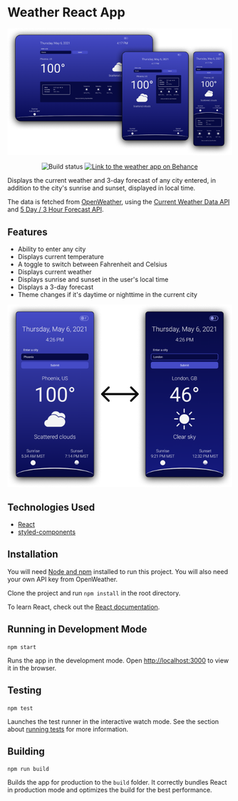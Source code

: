 # Weather React App

<p align="center">
    <img src="./src/assets/readme-devices.png" alt="The weather app on a laptop, tablet, and phone">
</p>

<p align="center">
    <img alt="Build status" src="https://img.shields.io/github/workflow/status/cagloria/weather-app/Test?style=for-the-badge" />
    <a href="https://www.behance.net/gallery/119018551/Weather-App">
        <img alt="Link to the weather app on Behance" src="https://shields.io/badge/Behance-1769FF?logo=Behance&logoColor=white&style=for-the-badge" />
    </a>

</p>

Displays the current weather and 3-day forecast of any city entered, in addition to the city's sunrise and sunset, displayed in local time.

The data is fetched from [OpenWeather](https://openweathermap.org/), using the [Current Weather Data API](https://openweathermap.org/current) and [5 Day / 3 Hour Forecast API](https://openweathermap.org/forecast5).

## Features

-   Ability to enter any city
-   Displays current temperature
-   A toggle to switch between Fahrenheit and Celsius
-   Displays current weather
-   Displays sunrise and sunset in the user's local time
-   Displays a 3-day forecast
-   Theme changes if it's daytime or nighttime in the current city

<p align="center">
    <img src="./src/assets/readme-theme.png" alt="Mobile screenshots showing how the app theme changes between light and dark based on the current time">
</p>

## Technologies Used

-   [React](https://reactjs.org/)
-   [styled-components](https://styled-components.com/)

## Installation

You will need [Node and npm](https://nodejs.org/en/) installed to run this project. You will also need your own API key from OpenWeather.

Clone the project and run `npm install` in the root directory.

To learn React, check out the [React documentation](https://reactjs.org/).

## Running in Development Mode

`npm start`

Runs the app in the development mode. Open [http://localhost:3000](http://localhost:3000) to view it in the browser.

## Testing

`npm test`

Launches the test runner in the interactive watch mode. See the section about [running tests](https://facebook.github.io/create-react-app/docs/running-tests) for more information.

## Building

`npm run build`

Builds the app for production to the `build` folder. It correctly bundles React in production mode and optimizes the build for the best performance.
